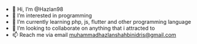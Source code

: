 - 👋 Hi, I’m @Hazlan98
- 👀 I’m interested in programming
- 🌱 I’m currently learning php, js, flutter and other programming language
- 💞️ I’m looking to collaborate on anything that i attracted to
- 📫 Reach me via email muhammadhazlanshahbinidris@gmail.com

<!---
Hazlan98/Hazlan98 is a ✨ special ✨ repository because its `README.md` (this file) appears on your GitHub profile.
You can click the Preview link to take a look at your changes.
--->
